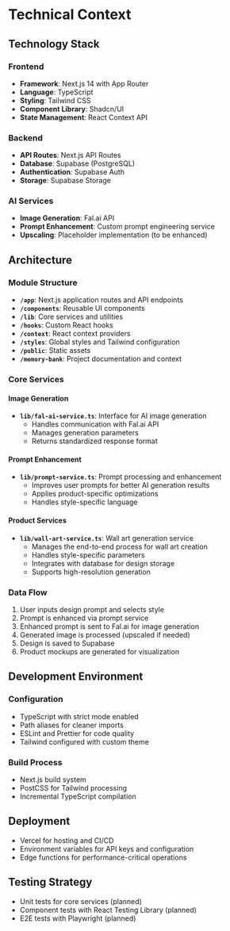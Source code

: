 # Technical Context

## Technology Stack

### Frontend
- **Framework**: Next.js 14 with App Router
- **Language**: TypeScript
- **Styling**: Tailwind CSS
- **Component Library**: Shadcn/UI
- **State Management**: React Context API

### Backend
- **API Routes**: Next.js API Routes
- **Database**: Supabase (PostgreSQL)
- **Authentication**: Supabase Auth
- **Storage**: Supabase Storage

### AI Services
- **Image Generation**: Fal.ai API
- **Prompt Enhancement**: Custom prompt engineering service
- **Upscaling**: Placeholder implementation (to be enhanced)

## Architecture

### Module Structure
- **`/app`**: Next.js application routes and API endpoints
- **`/components`**: Reusable UI components
- **`/lib`**: Core services and utilities
- **`/hooks`**: Custom React hooks
- **`/context`**: React context providers
- **`/styles`**: Global styles and Tailwind configuration
- **`/public`**: Static assets
- **`/memory-bank`**: Project documentation and context

### Core Services

#### Image Generation
- **`lib/fal-ai-service.ts`**: Interface for AI image generation
  - Handles communication with Fal.ai API
  - Manages generation parameters
  - Returns standardized response format

#### Prompt Enhancement
- **`lib/prompt-service.ts`**: Prompt processing and enhancement
  - Improves user prompts for better AI generation results
  - Applies product-specific optimizations
  - Handles style-specific language

#### Product Services
- **`lib/wall-art-service.ts`**: Wall art generation service
  - Manages the end-to-end process for wall art creation
  - Handles style-specific parameters
  - Integrates with database for design storage
  - Supports high-resolution generation

### Data Flow
1. User inputs design prompt and selects style
2. Prompt is enhanced via prompt service
3. Enhanced prompt is sent to Fal.ai for image generation
4. Generated image is processed (upscaled if needed)
5. Design is saved to Supabase
6. Product mockups are generated for visualization

## Development Environment

### Configuration
- TypeScript with strict mode enabled
- Path aliases for cleaner imports
- ESLint and Prettier for code quality
- Tailwind configured with custom theme

### Build Process
- Next.js build system
- PostCSS for Tailwind processing
- Incremental TypeScript compilation

## Deployment
- Vercel for hosting and CI/CD
- Environment variables for API keys and configuration
- Edge functions for performance-critical operations

## Testing Strategy
- Unit tests for core services (planned)
- Component tests with React Testing Library (planned)
- E2E tests with Playwright (planned)
